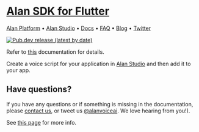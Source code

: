 # [Alan SDK for Flutter](https://pub.dev/packages/alan_voice)

[Alan Platform](https://alan.app/) • [Alan Studio](https://studio.alan.app/register) • [Docs](https://alan.app/docs/intro.html) • [FAQ](https://alan.app/docs/additional/faq.html) •
[Blog](https://alan.app/blog/) • [Twitter](https://twitter.com/alanvoiceai)

[![Pub.dev release (latest by date)](https://img.shields.io/pub/v/alan_voice?logo=Flutter&style=for-the-badge)](https://pub.dev/packages/alan_voice)

Refer to [this](https://alan.app/docs/integrations/flutter) documentation for details.

Create a voice script for your application in [Alan Studio](https://studio.alan.app/register) and then add it to your app.

## Have questions?
If you have any questions or if something is missing in the documentation, please [contact us](mailto:support@alan.app), or tweet us [@alanvoiceai](https://twitter.com/alanvoiceai). We love hearing from you!).

See [this page](https://alan.app/docs/usage/getting-started) for more info.


